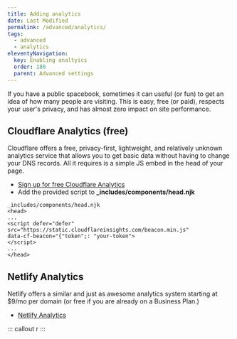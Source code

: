 ```yaml
---
title: Adding analytics 
date: Last Modified
permalink: /advanced/analytics/
tags:
  - advanced
  - analytics
eleventyNavigation:
  key: Enabling analtyics 
  order: 180 
  parent: Advanced settings
---
```

If you have a public spacebook, sometimes it can useful (or fun) to get an idea of how many people are visiting. This is easy, free (or paid), respects your user's privacy, and has almost zero impact on site performance. 

## Cloudflare Analytics (free)

Cloudflare offers a free, privacy-first, lightweight, and relatively unknown analytics service that allows you to get basic data without having to change your DNS records. All it requires is a simple JS embed in the head of your page. 

* [Sign up for free Cloudflare Analytics](https://www.cloudflare.com/web-analytics/)
* Add the provided script to **_includes/components/head.njk**

```
_includes/components/head.njk
<head>
...
<script defer="defer" src="https://static.cloudflareinsights.com/beacon.min.js" 
data-cf-beacon="{"token";: "your-token">
</script>
...
</head>

```

## Netlify Analytics 

Netlify offers a similar and just as awesome analytics system starting at $9/mo per domain (or free if you are already on a Business Plan.)

* [Netlify Analytics](https://www.netlify.com/products/analytics/)


::: callout 
r
:::

